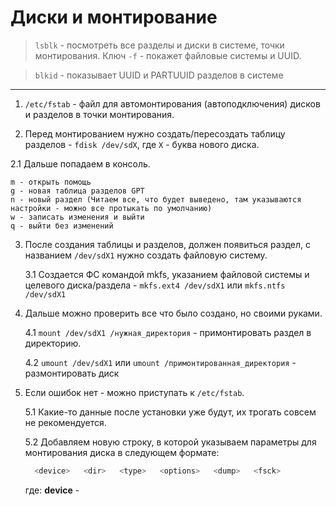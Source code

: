 # Диски и монтирование

> `lsblk` - посмотреть все разделы и диски в системе, точки монтирования. Ключ `-f` - покажет файловые системы и UUID. 

> `blkid` - показывает UUID и PARTUUID разделов в системе

---

1. `/etc/fstab` - файл для автомонтирования (автоподключения) дисков и разделов в точки монтирования.

2. Перед монтированием нужно создать/пересоздать таблицу разделов - `fdisk /dev/sdX`, где `X` - буква нового диска.
   
  2.1 Дальше попадаем в консоль.

    m - открыть помощь   
    g - новая таблица разделов GPT
    n - новый раздел (Читаем все, что будет выведено, там указываются настройки - можно все протыкать по умолчанию)
    w - записать изменения и выйти
    q - выйти без изменений

3. После создания таблицы и разделов, должен появиться раздел, с названием `/dev/sdX1` нужно создать файловую систему.

   3.1 Создается ФС командой mkfs, указанием файловой системы и целевого диска/раздела - `mkfs.ext4 /dev/sdX1` или `mkfs.ntfs /dev/sdX1`

4. Дальше можно проверить все что было создано, но своими руками.

   4.1 `mount /dev/sdX1 /нужная_директория` - примонтировать раздел в директорию.

   4.2 `umount /dev/sdX1` или `umount /примонтированная_директория` - размонтировать диск

5. Если ошибок нет - можно приступать к `/etc/fstab`.

   5.1 Какие-то данные после установки уже будут, их трогать совсем не рекомендуется.

   5.2 Добавляем новую строку, в которой указываем параметры для монтирования диска в следующем формате:

   ```bash
     <device>   <dir>   <type>   <options>   <dump>   <fsck>
   ```
   где:
   __device__ - 
